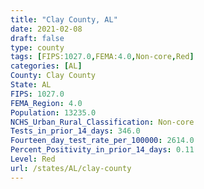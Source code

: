```yaml
---
title: "Clay County, AL"
date: 2021-02-08
draft: false
type: county
tags: [FIPS:1027.0,FEMA:4.0,Non-core,Red]
categories: [AL]
County: Clay County
State: AL
FIPS: 1027.0
FEMA_Region: 4.0
Population: 13235.0
NCHS_Urban_Rural_Classification: Non-core
Tests_in_prior_14_days: 346.0
Fourteen_day_test_rate_per_100000: 2614.0
Percent_Positivity_in_prior_14_days: 0.11
Level: Red
url: /states/AL/clay-county
---
```



